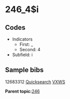 # 246\_4$i

## Codes

-   Indicators
    -   First: \_
    -   Second: 4
-   Subfield: i

## Sample bibs

12683312 [Quicksearch](https://search.library.yale.edu/catalog/12683312) [VXWS](http://prodorbis.library.yale.edu:7014/vxws/GetHoldingsService?bibId=12683312)

**Parent topic:**[246](../../tags/246/246.md)


